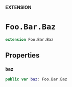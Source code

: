 **EXTENSION**

# `Foo.Bar.Baz`
```swift
extension Foo.Bar.Baz
```

## Properties
### `baz`

```swift
public var baz: Foo.Bar.Baz
```
